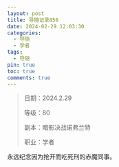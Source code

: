 ```yaml
---
layout: post
title: 导随记录856
date: 2024-02-29 12:03:30
categories:
  - 导随
  - 学者
tags:
  - 导随
pin: true
toc: true
comments: true
---
```

> 日期：2024.2.29
>
> 等级：80
>
> 副本：暗影决战诺弗兰特
>
> 职业：学者

永远纪念因为抢开而吃死刑的赤魔同事。